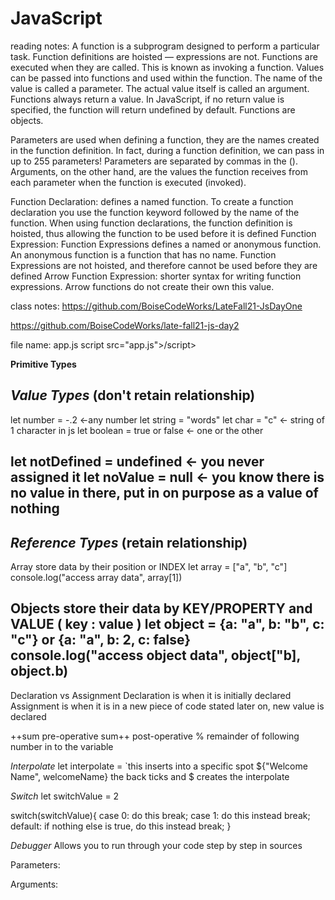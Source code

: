 # JavaScript
reading notes:
A function is a subprogram designed to perform a particular task.
Function definitions are hoisted — expressions are not.
Functions are executed when they are called. This is known as invoking a function.
Values can be passed into functions and used within the function. The name of the value is called a parameter. The actual value itself is called an argument.
Functions always return a value. In JavaScript, if no return value is specified, the function will return undefined by default.
Functions are objects.


Parameters are used when defining a function, they are the names created in the function definition. In fact, during a function definition, we can pass in up to 255 parameters! Parameters are separated by commas in the ().
Arguments, on the other hand, are the values the function receives from each parameter when the function is executed (invoked).

Function Declaration: defines a named function. To create a function declaration you use the function keyword followed by the name of the function. When using function declarations, the function definition is hoisted, thus allowing the function to be used before it is defined
Function Expression: Function Expressions defines a named or anonymous function. An anonymous function is a function that has no name. Function Expressions are not hoisted, and therefore cannot be used before they are defined
Arrow Function Expression: shorter syntax for writing function expressions. Arrow functions do not create their own this value.

class notes:
https://github.com/BoiseCodeWorks/LateFall21-JsDayOne

https://github.com/BoiseCodeWorks/late-fall21-js-day2


file name: app.js
script src="app.js">/script>

**Primitive Types**

*Value Types* (don't retain relationship)
-
let number = -.2 <-any number
let string = "words"
let char = "c" <- string of 1 character in js
let boolean = true or false <- one or the other

let notDefined = undefined <- you never assigned it
let noValue = null <- you know there is no value in there, put in on purpose as a value of nothing
-
*Reference Types* (retain relationship)
-
 Array store data by their position or INDEX
let array = ["a", "b", "c"]
console.log("access array data", array[1])

Objects store their data by KEY/PROPERTY and VALUE ( key : value )
let object = {a: "a", b: "b", c: "c"} or {a: "a", b: 2, c: false}
console.log("access object data", object["b], object.b)
-

Declaration vs Assignment
Declaration is when it is initially declared
Assignment is when it is in a new piece of code stated later on, new value is declared


++sum pre-operative
sum++ post-operative
% remainder of following number in to the variable

*Interpolate*
let interpolate = `this inserts into a specific spot ${"Welcome Name", welcomeName}
  the back ticks and $ creates the interpolate

*Switch*
let switchValue = 2

switch(switchValue){
  case 0:
    do this
  break;
  case 1:
    do this instead
  break;
  default: 
    if nothing else is true, do this instead
  break;
}

*Debugger*
Allows you to run through your code step by step in sources

Parameters:


Arguments:
